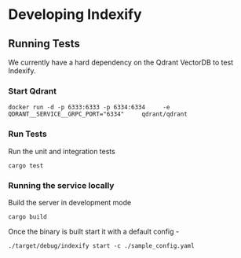 # Developing Indexify


## Running Tests
We currently have a hard dependency on the Qdrant VectorDB to test Indexify. 

### Start Qdrant
```
docker run -d -p 6333:6333 -p 6334:6334     -e QDRANT__SERVICE__GRPC_PORT="6334"     qdrant/qdrant
```

### Run Tests
Run the unit and integration tests
```
cargo test
```

### Running the service locally 
Build the server in development mode 
```
cargo build
```

Once the binary is built start it with a default config -
```
./target/debug/indexify start -c ./sample_config.yaml
```

